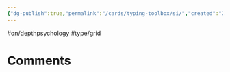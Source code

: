 ```yaml
---
{"dg-publish":true,"permalink":"/cards/typing-toolbox/si/","created":"2023-04-04T21:25:30.720+02:00","updated":"2023-04-28T08:46:02.654+02:00"}
---
```


#on/depthpsychology #type/grid  

# Comments 
<script src="https://utteranc.es/client.js"
        repo="Heart4sides/Comment_Section"
        issue-term="pathname"
        theme="gruvbox-dark"
        crossorigin="anonymous"
        async>
</script>